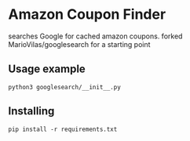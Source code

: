 Amazon Coupon Finder
============

searches Google for cached amazon coupons. forked MarioVilas/googlesearch for a starting point


Usage example
-------------

    python3 googlesearch/__init__.py


Installing
----------

    pip install -r requirements.txt
